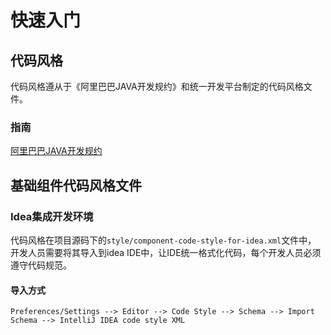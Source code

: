 # 快速入门

## 代码风格
代码风格遵从于《阿里巴巴JAVA开发规约》和统一开发平台制定的代码风格文件。

### 指南
[阿里巴巴JAVA开发规约](https://drive.weixin.qq.com/s?k=AH0ALAc4AAcVpwD42x)

## 基础组件代码风格文件

### Idea集成开发环境
代码风格在项目源码下的`style/component-code-style-for-idea.xml`文件中，
开发人员需要将其导入到idea IDE中，让IDE统一格式化代码，每个开发人员必须遵守代码规范。

#### 导入方式
```
Preferences/Settings --> Editor --> Code Style --> Schema --> Import Schema --> IntelliJ IDEA code style XML
```

